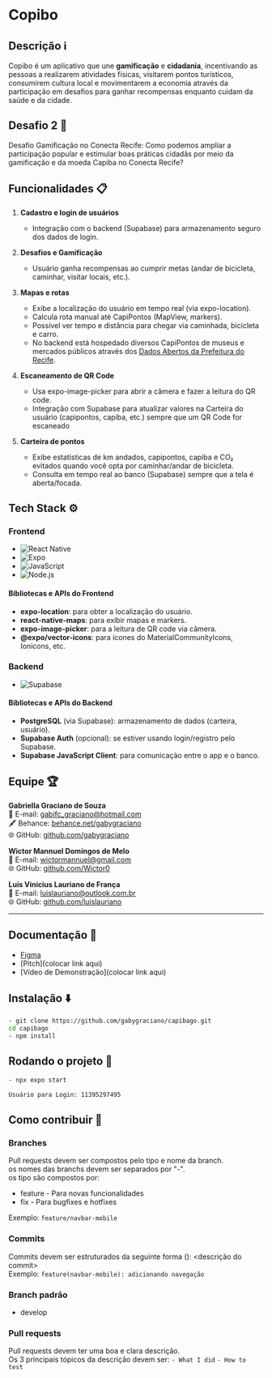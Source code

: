 
# Copibo

## Descrição ℹ️
Copibo é um aplicativo que une **gamificação** e **cidadania**, incentivando as pessoas a realizarem atividades físicas, visitarem pontos turísticos, consumirem cultura local e movimentarem a economia através da participação em desafios para ganhar recompensas enquanto cuidam da saúde e da cidade.

## Desafio 2 🚀
Desafio Gamificação no Conecta Recife: Como podemos ampliar a participação popular e estimular boas práticas cidadãs por meio da gamificação e da moeda Capiba no Conecta Recife?

## Funcionalidades 📋
1. **Cadastro e login de usuários**  
   - Integração com o backend (Supabase) para armazenamento seguro dos dados de login.
     
2. **Desafios e Gamificação**  
   - Usuário ganha recompensas ao cumprir metas (andar de bicicleta, caminhar, visitar locais, etc.).

3. **Mapas e rotas**  
   - Exibe a localização do usuário em tempo real (via expo-location).
   - Calcula rota manual até CapiPontos (MapView, markers).
   - Possível ver tempo e distância para chegar via caminhada, bicicleta e carro.
   - No backend está hospedado diversos CapiPontos de museus e mercados públicos através dos [Dados Abertos da Prefeitura do Recife](http://dados.recife.pe.gov.br/pt_BR/dataset/roteiros-culturais-turismo-e-lazer).

4. **Escaneamento de QR Code**  
   - Usa expo-image-picker para abrir a câmera e fazer a leitura do QR code.
   - Integração com Supabase para atualizar valores na Carteira do usuário (capipontos, capiba, etc.) sempre que um QR Code for escaneado

4. **Carteira de pontos**  
   - Exibe estatísticas de km andados, capipontos, capiba e CO₂ evitados quando você opta por caminhar/andar de bicicleta.
   - Consulta em tempo real ao banco (Supabase) sempre que a tela é aberta/focada.

## Tech Stack ⚙️

### Frontend
- ![React Native](https://img.shields.io/badge/React%20Native-20232A?style=for-the-badge&logo=react&logoColor=61DAFB)
- ![Expo](https://img.shields.io/badge/Expo-1C1E24?style=for-the-badge&logo=expo&logoColor=white)
- ![JavaScript](https://img.shields.io/badge/JavaScript-323330?style=for-the-badge&logo=javascript&logoColor=F7DF1E)
- ![Node.js](https://img.shields.io/badge/Node.js-339933?style=for-the-badge&logo=nodedotjs&logoColor=white)

#### Bibliotecas e APIs do Frontend
- **expo-location**: para obter a localização do usuário.  
- **react-native-maps**: para exibir mapas e markers.  
- **expo-image-picker**: para a leitura de QR code via câmera.  
- **@expo/vector-icons**: para ícones do MaterialCommunityIcons, Ionicons, etc.

### Backend
- ![Supabase](https://img.shields.io/badge/Supabase-3ECF8E?style=for-the-badge&logo=supabase&logoColor=white)

#### Bibliotecas e APIs do Backend
- **PostgreSQL** (via Supabase): armazenamento de dados (carteira, usuário).
- **Supabase Auth** (opcional): se estiver usando login/registro pelo Supabase.
- **Supabase JavaScript Client**: para comunicação entre o app e o banco.

## Equipe 🏆

**Gabriella Graciano de Souza**  
📧 E-mail: [gabifc_graciano@hotmail.com](mailto:gabifc_graciano@hotmail.com)  
🖋️ Behance: [behance.net/gabygraciano](https://www.behance.net/gabygraciano)  
🌐 GitHub: [github.com/gabygraciano](https://github.com/gabygraciano)

**Wictor Mannuel Domingos de Melo**  
📧 E-mail: [wictormannuel@gmail.com](mailto:wictormannuel@gmail.com)  
🌐 GitHub: [github.com/Wictor0](https://github.com/Wictor0)

**Luís Vinicius Lauriano de França**  
📧 E-mail: [luislauriano@outlook.com.br](mailto:luislauriano@outlook.com.br)  
🌐 GitHub: [github.com/luislauriano](https://github.com/luislauriano)

---

## Documentação 📄

- [Figma](https://www.figma.com/design/c083sXMHGeONJrSzYSbU3n/CapibaGo?node-id=0-1&t=xxMQXY32AsRRZIZd-1)
- [Pitch](colocar link aqui)
- [Vídeo de Demonstração](colocar link aqui)


## Instalação ⬇️

```bash
- git clone https://github.com/gabygraciano/capibago.git
cd capibago
- npm install
```

## Rodando o projeto 🏃
```bash
- npx expo start
```

```bash
Usuário para Login: 11395297495
```

## Como contribuir 🤝
### Branches
Pull requests devem ser compostos pelo tipo e nome da branch.\
os nomes das branchs devem ser separados por "-".\
os tipo são compostos por:
- feature - Para novas funcionalidades
- fix - Para bugfixes e hotfixes

Exemplo: 
`feature/navbar-mobile`

### Commits
Commits devem ser estruturados da seguinte forma <tipo>(<nome-da-branch>): <descrição do commit>\
Exemplo: 
`feature(navbar-mobile): adicionando navegação`

### Branch padrão
- develop

### Pull requests
Pull requests devem ter uma boa e clara descrição.\
Os 3 principais tópicos da descrição devem ser:
`- What I did`
`- How to test`
